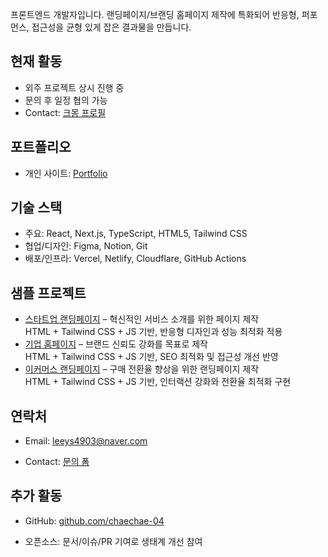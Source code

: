 프론트엔드 개발자입니다. 랜딩페이지/브랜딩 홈페이지 제작에 특화되어 반응형, 퍼포먼스, 접근성을 균형 있게 잡은 결과물을 만듭니다.

## 현재 활동
- 외주 프로젝트 상시 진행 중
- 문의 후 일정 협의 가능
- Contact: [크몽 프로필](https://kmong.com/@chaechae)

## 포트폴리오
- 개인 사이트: [Portfolio](https://kmong-sample.vercel.app)
<!-- - 대표 프로젝트 -->
  <!-- - [Project A](https://project-a.com): B2B SaaS 랜딩 리뉴얼, 전환율 32% 향상 -->
  <!-- - [Project B](https://project-b.com): 브랜드 웹사이트 구축, 평균 LCP 1.8s 달성 -->

## 기술 스택
- 주요: React, Next.js, TypeScript, HTML5, Tailwind CSS
- 협업/디자인: Figma, Notion, Git
- 배포/인프라: Vercel, Netlify, Cloudflare, GitHub Actions

## 샘플 프로젝트
- [스타트업 랜딩페이지](https://startup-sample-xi.vercel.app) – 혁신적인 서비스 소개를 위한 페이지 제작  
  HTML + Tailwind CSS + JS 기반, 반응형 디자인과 성능 최적화 적용
- [기업 홈페이지](https://biz-landing-sample.vercel.app) – 브랜드 신뢰도 강화를 목표로 제작  
  HTML + Tailwind CSS + JS 기반, SEO 최적화 및 접근성 개선 반영
- [이커머스 랜딩페이지](https://e-commerce-landing-sample.vercel.app) – 구매 전환율 향상을 위한 랜딩페이지 제작  
  HTML + Tailwind CSS + JS 기반, 인터랙션 강화와 전환율 최적화 구현

## 연락처
- Email: leeys4903@naver.com
<!-- - LinkedIn: [linkedin.com/in/your-id](https://linkedin.com) -->
- Contact: [문의 폼](https://kmong-sample.vercel.app/contact.html)

## 추가 활동
- GitHub: [github.com/chaechae-04](https://github.com/chaechae-04)
<!-- - 블로그/기술 아티클: [Tech Blog](https://blog.example.com) -->
- 오픈소스: 문서/이슈/PR 기여로 생태계 개선 참여
